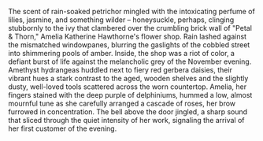 The scent of rain-soaked petrichor mingled with the intoxicating perfume of lilies, jasmine, and something wilder – honeysuckle, perhaps, clinging stubbornly to the ivy that clambered over the crumbling brick wall of "Petal & Thorn," Amelia Katherine Hawthorne's flower shop.  Rain lashed against the mismatched windowpanes, blurring the gaslights of the cobbled street into shimmering pools of amber. Inside, the shop was a riot of color, a defiant burst of life against the melancholic grey of the November evening.  Amethyst hydrangeas huddled next to fiery red gerbera daisies, their vibrant hues a stark contrast to the aged, wooden shelves and the slightly dusty, well-loved tools scattered across the worn countertop.  Amelia, her fingers stained with the deep purple of delphiniums, hummed a low, almost mournful tune as she carefully arranged a cascade of roses, her brow furrowed in concentration. The bell above the door jingled, a sharp sound that sliced through the quiet intensity of her work, signaling the arrival of her first customer of the evening.
